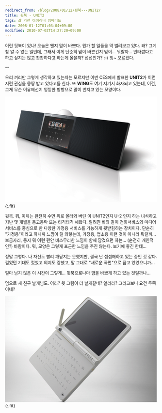 ```yaml
---
redirect_from: /blog/2008/01/12/뒷북---UNIT2/
title: 뒷북 - UNIT2
tags: 삶 가전 아이리버 임베디드
date: 2008-01-12T01:03:04+09:00
modified: 2010-07-02T14:27:20+09:00
---
```

이런 뒷북이 있나! 오늘은 왠지 맘이 바쁘다. 뭔가 할 일들을 막 벌려보고
있다. 왜? 그게 참 알 수 없는 일인데, 그래서 이게 단순히 맘이 바쁜건지
맘이... 뭐랄까... 안타깝다고 하고 싶지는 않고 찹찹하다고 하는게 옳을까?
섭섭인가? :-( 잉~ 모르겠다.

--

우리 끼리만 그렇게 생각하고 있는지는 모르지만 이번 CES에서 발표한
**UNIT2**가 이런 저런 관심을 몽땅 받고 있다고들 한다. 또 **WING**도
여기 저기서 화자되고 있는데, 이건, 그게 무슨 이유에선지 엉뚱한 방향으로
말이 번지고 있는 모양이다.

![](/attachments/2008-01-12-unit2.png){:.fit}

뒷북. 뭐, 이제는 완전히 수면 위로 올라와 버린 이 UNIT2인지 U-2 인지 하는
녀석하고 지난 몇 개월을 동고동락 또는 티격태격 해왔다. 알려진 바와 같이
전화서비스와 미디어서비스를 중심으로 한 다양한 가정용 서비스를 가능하게
뒷받힘하는 장치이다. 단순히 "가정용"이라고 하니까 느낌이 덜 와닿는데,
가정용, 업소용 이런 것이 아니라 뭐랄까... 보금자리, 둥지 뭐 이런 편안
비스무리한 느낌이 함께 담겼으면 하는... (순전히 개인적인?) 바람이다.
뭐, 모양은 그렇게 포근한 느낌을 주진 않는다. 보기에 좋긴 한데...

정말 그렇다. 나 자신도 빨리 깨닫지는 못했지만, 결국 난 섭섭해하고 있는 중인
것 같다. 걸었던 기대도 컸었고 의지도 강했고, 말 그대로 "새로운 국면"으로
품고 있었으니까...

얼마 남지 않은 이 시간이 그렇게... 뒷북으로나마 맘을 바쁘게 하고 있는
것일까나...

덤으로 새 친구 날개님도. 어라? 윗 그림이 더 날개같네? 얼라라? 그러고보니
요건 두쪽이네?

![](/attachments/2008-01-12-wing.png){:.fit}


